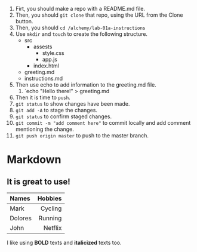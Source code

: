 1) Firt, you should make a repo with a README.md file.
1) Then, you should `git clone` that repo, using the URL from the Clone button.
1) Then, you should `cd /alchemy/lab-01a-instructions`
1) Use `mkdir` and `touch` to create the following structure. 
    - src
        - assests
            - style.css
            - app.js
        - index.html
    - greeting.md
    - instructions.md
1) Then use echo to add information to the greeting.md file.
    1) `echo "Hello there!" > greeting.md
1) Then it is time to `push`. 
1) `git status` to show changes have been made.
1) `git add -A` to stage the changes.
1) `git status` to confirm staged changes.
1) `git commit -m "add comment here"` to commit locally and add comment mentioning the change. 
1) `git push origin master` to push to the master branch. 

# Markdown 
## It is great to use!
Names | Hobbies
:--|--:
Mark | Cycling
Dolores | Running
John | Netflix 

I like using **BOLD** texts and __italicized__ texts too. 